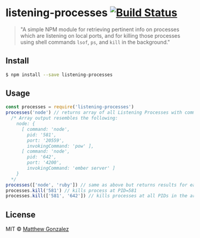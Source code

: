# listening-processes [![Build Status](https://travis-ci.org/matthewgonzalez/listening-processes.svg?branch=master)](https://travis-ci.org/matthewgonzalez/listening-processes)

> "A simple NPM module for retrieving pertinent info on processes which are listening on local ports, and for killing those processes using shell commands `lsof`, `ps`, and `kill` in the background."

## Install

```sh
$ npm install --save listening-processes
```

## Usage

```js
const processes = require('listening-processes')
processes('node') // returns array of all Listening Processes with command of `node`
  /* Array output resembles the following:
    node: {
      [ command: 'node',
        pid: '581',
        port: '20559',
        invokingCommand: 'pow' ],
      [ command: 'node',
        pid: '642',
        port: '4200',
        invokingCommand: 'ember server' ]
    }
  */
processes(['node', 'ruby']) // same as above but returns results for each command in the array
processes.kill('581') // kills process at PID=581
processes.kill(['581', '642']) // kills processes at all PIDs in the array
```

## License

MIT © [Matthew Gonzalez](https://www.matthewgonzalez.me)
